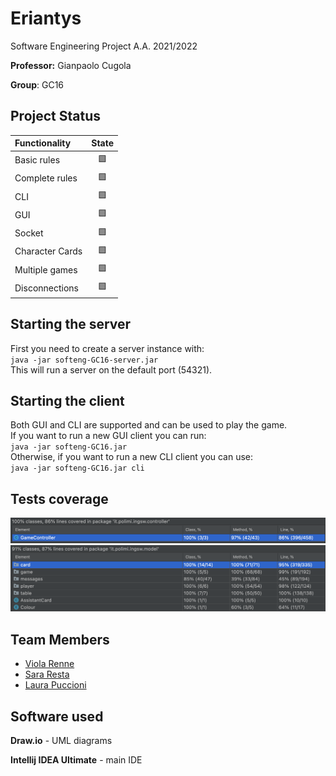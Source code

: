 # Eriantys

Software Engineering Project A.A. 2021/2022

**Professor:** Gianpaolo Cugola  

**Group**: GC16

## Project Status

| Functionality | State |
|:-----------------------|:------------------------------------:|
| Basic rules | 🟩 |
| Complete rules | 🟩 |
| CLI | 🟩 |
| GUI | 🟩 |
| Socket | 🟩 |
| Character Cards | 🟩 |
| Multiple games | 🟩|
| Disconnections | 🟩|

## Starting the server

First you need to create a server instance with:  
`java -jar softeng-GC16-server.jar`  
This will run a server on the default port (54321).

## Starting the client
Both GUI and CLI are supported and can be used to play the game.  
If you want to run a new GUI client you can run:  
`java -jar softeng-GC16.jar`  
Otherwise, if you want to run a new CLI client you can use:  
`java -jar softeng-GC16.jar cli`


## Tests coverage
<img src="https://github.com/viols-code/ing-sw-2022-renne-resta-puccioni/blob/master/deliverables/Coverage/Controller.png"/>
<img src="https://github.com/viols-code/ing-sw-2022-renne-resta-puccioni/blob/thirdmodified/deliverables/Coverage/Model.png"/>

## Team Members
* [Viola Renne](https://github.com/viols-code)
* [Sara Resta](https://github.com/sararesta)
* [Laura Puccioni](https://github.com/LaP19)

## Software used
**Draw.io** - UML diagrams

**Intellij IDEA Ultimate** - main IDE
